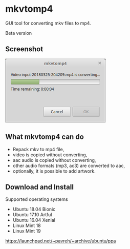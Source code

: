 # mkvtomp4
GUI tool for converting mkv files to mp4.

Beta version

## Screenshot
![mkvtomp4](/git_files/screenshot.png?raw=true)

## What mkvtomp4 can do
* Repack mkv to mp4 file,
* video is copied without converting,
* aac audio is copied without converting,
* other audio formats (mp3, ac3) are converted to aac,
* optionally, it is possible to add artwork.

## Download and Install
Supported operating systems
* Ubuntu 18.04 Bionic
* Ubuntu 17.10 Artful
* Ubuntu 16.04 Xenial
* Linux Mint 18
* Linux Mint 19

https://launchpad.net/~pavreh/+archive/ubuntu/ppa
